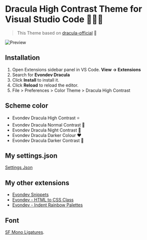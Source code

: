 # Dracula High Contrast Theme for Visual Studio Code 🧛🏻‍♂️

> This Theme based on [dracula-official](https://github.com/dracula/dracula-theme) 🙏

![Preview](https://raw.githubusercontent.com/evondev/evondev-dracula/master/preview.png)

## Installation

1. Open Extensions sidebar panel in VS Code. **View → Extensions**
2. Search for **Evondev Dracula**
3. Click **Install** to install it.
4. Click **Reload** to reload the editor.
5. File > Preferences > Color Theme > Dracula High Contrast

## Scheme color

- Evondev Dracula High Contrast ⭐️
- Evondev Dracula Normal Contrast 🤩
- Evondev Dracula Night Contrast 🦉
- Evondev Dracula Darker Colour ❤️
- Evondev Dracula Darker Contrast 🤯

## My settings.json

[Settings Json](https://github.com/evondev/evondev-dracula/blob/master/evondev-settings.json)

## My other extensions

- [Evondev Snippets](https://marketplace.visualstudio.com/items?itemName=evondev.evondev-snippets)
- [Evondev - HTML to CSS Class](https://marketplace.visualstudio.com/items?itemName=evondev.generate-css-class)
- [Evondev - Indent Rainbow Palettes](https://marketplace.visualstudio.com/items?itemName=evondev.indent-rainbow-palettes)

## Font

[SF Mono Ligatures](https://github.com/kube/sf-mono-ligaturized).
